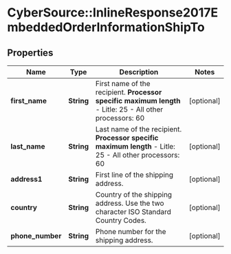 # CyberSource::InlineResponse2017EmbeddedOrderInformationShipTo

## Properties
Name | Type | Description | Notes
------------ | ------------- | ------------- | -------------
**first_name** | **String** | First name of the recipient.  **Processor specific maximum length**  - Litle: 25 - All other processors: 60  | [optional] 
**last_name** | **String** | Last name of the recipient.  **Processor specific maximum length**  - Litle: 25 - All other processors: 60  | [optional] 
**address1** | **String** | First line of the shipping address. | [optional] 
**country** | **String** | Country of the shipping address. Use the two character ISO Standard Country Codes. | [optional] 
**phone_number** | **String** | Phone number for the shipping address. | [optional] 



